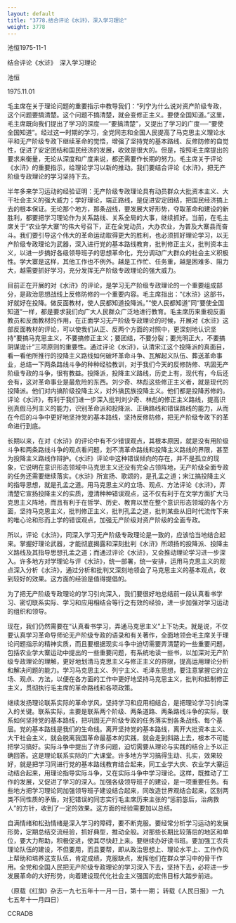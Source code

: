 ```yaml
---
layout: default
title: "3778.结合评论《水浒》，深入学习理论"
weight: 3778
---
```


池恒1975-11-1

结合评论《水浒》　深入学习理论

池恒

1975.11.01

毛主席在关于理论问题的重要指示中教导我们：“列宁为什么说对资产阶级专政，这个问题要搞清楚。这个问题不搞清楚，就会变修正主义。要使全国知道。”这里，毛主席既向我们提出了学习的深度──“要搞清楚”，又提出了学习的广度──“要使全国知道”。经过这一时期的学习，全党同志和全国人民提高了马克思主义理论水平和无产阶级专政下继续革命的觉悟，增强了坚持党的基本路线、反修防修的自觉性，促进了安定团结和国民经济的发展，收效是很大的。但是，按照毛主席提出的要求来衡量，无论从深度和广度来说，都还需要作长期的努力。毛主席关于评论《水浒》的重要指示，给理论学习以新的推动。我们要结合评论《水浒》，把无产阶级专政理论的学习坚持下去。

半年多来学习运动的经验证明：无产阶级专政理论具有动员群众大批资本主义、大干社会主义的强大威力；学好理论，端正路线，是促进安定团结，把国民经济搞上去的根本保证。无论那个地方，那条战线，要发展大好形势，夺取革命和建设的新胜利，都要把学习理论作为关系路线、关系全局的大事，继续抓好。当前，在毛主席关于“农业学大寨”的伟大号召下，正在全党动员，大办农业，为普及大寨县而奋斗。我们要引导这个伟大的革命运动取得更大的胜利，也必须抓好理论学习，以无产阶级专政理论为武器，深入进行党的基本路线教育，批判修正主义，批判资本主义，以进一步搞好各级领导班子的思想革命化，充分调动广大群众的社会主义积极性。学大寨是这样，其他工作也不例外。越是工作忙、任务重，越是困难多、阻力大，越需要抓好学习，充分发挥无产阶级专政理论的强大威力。

目前正在开展的对《水浒》的评论，是学习无产阶级专政理论的一个重要组成部分，是政治思想战线上反修防修的一个重要内容。毛主席指出：“《水浒》这部书，好就好在投降。做反面教材，使人民都知道投降派。”“使人民都知道”同“要使全国知道”一样，都是要求我们向广大人民群众广泛地进行教育。毛主席历来重视反面教员和反面教材的作用，在正面学习无产阶级专政理论的时候，开展对《水浒》这部反面教材的评论，可以使我们从正、反两个方面的对照中，更深刻地认识坚持“要搞马克思主义，不要搞修正主义；要团结，不要分裂；要光明正大，不要搞阴谋诡计”三项原则的重要性。通过评论《水浒》，认清宋江这个投降派的真面目，看一看他所推行的投降主义路线如何破坏革命斗争、瓦解起义队伍、葬送革命事业，总结一下两条路线斗争的种种经验教训，对于我们今天的反修防修、巩固无产阶级专政的斗争，很有教益。投降派，投降主义路线，历史上有，现代有，今后还会有，这对革命事业是最危险的东西。刘少奇、林彪这些修正主义者，就是现代的投降派。他们对内搞阶级投降主义，对外搞民族投降主义。他们都是投降苏修的。评论《水浒》，有利于我们进一步深入批判刘少奇、林彪的修正主义路线，提高识别真假马列主义的能力，识别革命派和投降派、正确路线和错误路线的能力，从而在今后的斗争中更好地坚持党的基本路线，坚持反修防修，把无产阶级专政下的革命进行到底。

长期以来，在对《水浒》的评论中有不少错误观点，其根本原因，就是没有用阶级斗争和两条路线斗争的观点看问题，划不清革命路线和投降主义路线的界限，甚至为投降主义路线作辩护。《水浒》评论中这种错误倾向的存在，并不是孤立的现象，它说明在意识形态领域中马克思主义还没有完全占领阵地，无产阶级全面专政的任务还需要继续落实。《水浒》所宣扬、歌颂的，是孔孟之道；宋江搞投降主义的指导思想，就是孔孟之道。用马克思主义的立场、观点、方法评论《水浒》，弄清楚它宣扬投降主义的实质，澄清种种错误观点，这不仅有利于在文学方面扩大马克思主义阵地，而且有利于在哲学、历史、教育以至在整个意识形态领域的各个方面，坚持马克思主义，批判修正主义，批判孔孟之道，批判某些从旧时代流传下来的唯心论和形而上学的错误观点，加强无产阶级对资产阶级的全面专政。

所以，评论《水浒》，同深入学习无产阶级专政理论是一致的，应该恰当地结合起来。掌握好理论武器，才能彻底揭露和深刻批判《水浒》所颂扬的投降派、投降主义路线及其指导思想孔孟之道；而通过评论《水浒》，又会推动理论学习进一步深入。许多地方对学理论与评《水浒》，统一部署，统一安排，运用马克思主义的观点深入分析《水浒》，通过分析和批判又深刻地领会了马克思主义的基本观点，收到较好的效果。这方面的经验是值得提倡的。

为了把无产阶级专政理论的学习引向深入，我们要很好地总结前一段认真看书学习、密切联系实际、学习和应用相结合等行之有效的经验，进一步加强对学习运动的组织和领导。

现在，我们仍然需要在“认真看书学习，弄通马克思主义”上下功夫。就是说，不仅要认真学习革命导师论无产阶级专政的语录和有关著作，全面地领会毛主席关于理论问题指示的精神实质，而且要根据现实斗争中迫切需要弄清楚的一些重要问题，包括农业学大寨运动中提出的一些重要问题，有系统地读一些书，以加深对无产阶级专政理论的理解，更好地划清马克思主义与修正主义的界限，提高运用理论分析和解决问题的能力。学习马克思主义、列宁主义、毛泽东思想，要注意掌握它的立场、观点、方法，以便在各方面的工作中更好地坚持马克思主义，批判和抵制修正主义，贯彻执行毛主席的革命路线和各项政策。

继续发扬理论联系实际的革命学风，坚持学习和应用相结合，是把理论学习引向深入的关键。联系实际，主要是联系两个阶级、两条道路、两条路线斗争的实际，联系如何坚持党的基本路线，把巩固无产阶级专政的任务落实到各条战线、每个基层。党的基本路线是我们的生命线。离开坚持党的基本路线，离开大批资本主义、大干社会主义，就会脱离我国革命最基本的实践，就会走到斜路上去，根本不可能把学习搞好。实际斗争中提出了许多问题，迫切需要从理论与实践的结合上予以正确回答。这是理论联系实际的广大课堂。许多地方学习搞得生动、扎实，效果较好，就是把学习同进行党的基本路线教育结合起来，同工业学大庆、农业学大寨运动结合起来，用理论指导实际斗争，又在实际斗争中学习理论。这样，既推动了工作的发展，又促进了学习的深入。加强各级领导班子的建设，是一项重要任务。有些地方把学习理论同加强领导班子建设结合起来，同改造世界观结合起来，区别两类不同性质的矛盾，对犯错误的同志实行毛主席历来主张的“惩前毖后，治病救人”的方针，收到了一定的效果。这方面的经验需要加以总结。

自满情绪和松劲情绪是深入学习的障碍，要不断克服。要经常分析学习运动的发展形势，定期总结交流经验，抓好典型，推动全般。对那些长期比较落后的地区和单位，要大力帮助，积极促进，使其尽快赶上来。要继续办好读书班。要加强工农兵理论队伍的建设，不但要用，而且要帮，即从政治思想上、理论水平上、工作作风上帮助和培养这支队伍，肯定成绩，克服缺点，发挥他们在群众学习中的骨干作用。全党和全国人民把无产阶级专政理论的学习深入下去，坚持下去，必将进一步发展革命的大好形势，向着建设现代化社会主义强国的宏伟目标大踏步前进。

（原载《红旗》杂志一九七五年十一月一日，第十一期； 转载《人民日报》一九七五年十一月四日）

CCRADB

